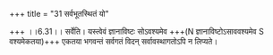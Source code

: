 +++
title = "31 सर्वभूतस्थितं यो"

+++
।।6.31।। सर्वेति। यस्त्वेवं ज्ञानाविष्टः सोऽवश्यमेव +++(N ज्ञानाविष्टोऽसाववश्यमेव S वश्यमेकतया)+++ एकतया भगवन्तं सर्वगतं विदन् सर्वावस्थागतोऽपि न लिप्यते।
